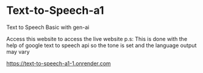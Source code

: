 # Text-to-Speech-a1
Text to Speech Basic with gen-ai

Access this website to access the live website
p.s: This is done with the help of google text to speech api so the tone is set and the language output may vary

https://text-to-speech-a1-1.onrender.com
